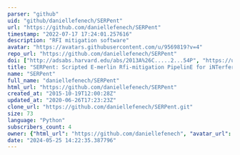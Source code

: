 ```yaml
---
parser: "github"
uid: "github/daniellefenech/SERPent"
url: "https://github.com/daniellefenech/SERPent"
timestamp: "2022-07-17 17:24:01.257616"
description: "RFI mitigation software"
avatar: "https://avatars.githubusercontent.com/u/9569819?v=4"
repo_url: "https://github.com/daniellefenech/SERPent"
doi: ["http://adsabs.harvard.edu/abs/2013A%26C.....2...54P", "https://ui.adsabs.harvard.edu/abs/2013ascl.soft12001P/abstract"]
title: "SERPent: Scripted E-merlin Rfi-mitigation PipelinE for iNTerferometry"
name: "SERPent"
full_name: "daniellefenech/SERPent"
html_url: "https://github.com/daniellefenech/SERPent"
created_at: "2015-10-19T12:00:28Z"
updated_at: "2020-06-26T17:23:23Z"
clone_url: "https://github.com/daniellefenech/SERPent.git"
size: 73
language: "Python"
subscribers_count: 4
owner: {"html_url": "https://github.com/daniellefenech", "avatar_url": "https://avatars.githubusercontent.com/u/9569819?v=4", "login": "daniellefenech", "type": "User"}
date: "2024-05-25 14:22:35.387796"
---
```

